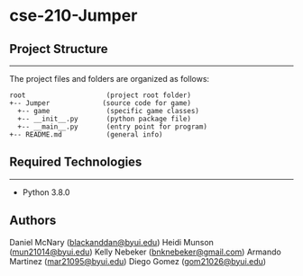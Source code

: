 # cse-210-Jumper

## Project Structure
---
The project files and folders are organized as follows:
```
root                    (project root folder)
+-- Jumper             (source code for game)
  +-- game              (specific game classes)
  +-- __init__.py       (python package file)
  +-- __main__.py       (entry point for program)
+-- README.md           (general info)
```

## Required Technologies
---
* Python 3.8.0

## Authors

Daniel McNary (blackanddan@byui.edu)
Heidi Munson (mun21014@byui.edu)
Kelly Nebeker (bnknebeker@gmail.com)
Armando Martinez (mar21095@byui.edu)
Diego Gomez (gom21026@byui.edu)